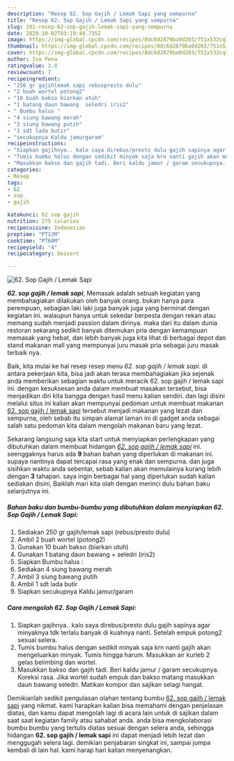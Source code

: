 ```yaml
---
description: "Resep 62. Sop Gajih / Lemak Sapi yang sempurna"
title: "Resep 62. Sop Gajih / Lemak Sapi yang sempurna"
slug: 191-resep-62-sop-gajih-lemak-sapi-yang-sempurna
date: 2020-10-02T03:19:44.735Z
image: https://img-global.cpcdn.com/recipes/8dc6d2879ba0d203/751x532cq70/62-sop-gajih-lemak-sapi-foto-resep-utama.jpg
thumbnail: https://img-global.cpcdn.com/recipes/8dc6d2879ba0d203/751x532cq70/62-sop-gajih-lemak-sapi-foto-resep-utama.jpg
cover: https://img-global.cpcdn.com/recipes/8dc6d2879ba0d203/751x532cq70/62-sop-gajih-lemak-sapi-foto-resep-utama.jpg
author: Iva Pena
ratingvalue: 3.8
reviewcount: 7
recipeingredient:
- "250 gr gajihlemak sapi rebuspresto dulu"
- "2 buah wortel potong2"
- "10 buah bakso biarkan utuh"
- "1 batang daun bawang  seledri iris2"
- " Bumbu halus "
- "4 siung bawang merah"
- "3 siung bawang putih"
- "1 sdt lada butir"
- "secukupnya Kaldu jamurgaram"
recipeinstructions:
- "Siapkan gajihnya.. kalo saya direbus/presto dulu gajih sapinya agar minyaknya tdk terlalu banyak di kuahnya nanti. Setelah empuk potong2 sesuai selera."
- "Tumis bumbu halus dengan sedikit minyak saja krn nanti gajih akan mengeluarkan minyak. Tumis hingga harum. Masukkan air kurleb 2 gelas belimbing dan wortel."
- "Masukkan bakso dan gajih tadi. Beri kaldu jamur / garam secukupnya. Koreksi rasa. Jika wortel sudah empuk dan bakso matang masukkan daun bawang seledri. Matikan kompor dan sajikan selagi hangat."
categories:
- Resep
tags:
- 62
- sop
- gajih

katakunci: 62 sop gajih 
nutrition: 275 calories
recipecuisine: Indonesian
preptime: "PT13M"
cooktime: "PT60M"
recipeyield: "4"
recipecategory: Dessert

---
```



![62. Sop Gajih / Lemak Sapi](https://img-global.cpcdn.com/recipes/8dc6d2879ba0d203/751x532cq70/62-sop-gajih-lemak-sapi-foto-resep-utama.jpg)

<b><i>62. sop gajih / lemak sapi</i></b>, Memasak adalah sebuah kegiatan yang membahagiakan dilakukan oleh banyak orang. bukan hanya para perempuan, sebagian laki laki juga banyak juga yang berminat dengan kegiatan ini. walaupun hanya untuk sekedar berpesta dengan rekan atau memang sudah menjadi passion dalam dirinya. maka dari itu dalam dunia restoran sekarang sedikit banyak ditemukan pria dengan kemampuan memasak yang hebat, dan lebih banyak juga kita lihat di berbagai depot dan stand makanan mall yang mempunyai juru masak pria sebagai juru masak terbaik nya.



Baik, kita mulai ke hal resep resep menu <i>62. sop gajih / lemak sapi</i>. di antara pekerjaan kita, bisa jadi akan terasa membahagiakan jika sejenak anda memberikan sebagian waktu untuk meracik 62. sop gajih / lemak sapi ini. dengan kesuksesan anda dalam membuat masakan tersebut, bisa menjadikan diri kita bangga dengan hasil menu kalian sendiri. dan lagi disini melalui situs ini kalian akan mempunyai pedoman untuk membuat makanan <u>62. sop gajih / lemak sapi</u> tersebut menjadi makanan yang lezat dan sempurna, oleh sebab itu simpan alamat laman ini di gadget anda sebagai salah satu pedoman kita dalam mengolah makanan baru yang lezat.


Sekarang langsung saja kita start untuk menyiapkan perlengkapan yang dibutuhkan dalam membuat hidangan <u><i>62. sop gajih / lemak sapi</i></u> ini. seenggaknya harus ada <b>9</b> bahan bahan yang diperlukan di makanan ini. supaya nantinya dapat tercapai rasa yang enak dan sempurna. dan juga sisihkan waktu anda sebentar, sebab kalian akan memulainya kurang lebih dengan <b>3</b> tahapan. saya ingin berbagai hal yang diperlukan sudah kalian sediakan disini, Baiklah mari kita olah dengan merinci dulu bahan baku selanjutnya ini.

<!--inarticleads1-->

##### Bahan baku dan bumbu-bumbu yang dibutuhkan dalam menyiapkan 62. Sop Gajih / Lemak Sapi:

1. Sediakan 250 gr gajih/lemak sapi (rebus/presto dulu)
1. Ambil 2 buah wortel (potong2)
1. Gunakan 10 buah bakso (biarkan utuh)
1. Gunakan 1 batang daun bawang + seledri (iris2)
1. Siapkan  Bumbu halus :
1. Sediakan 4 siung bawang merah
1. Ambil 3 siung bawang putih
1. Ambil 1 sdt lada butir
1. Siapkan secukupnya Kaldu jamur/garam




<!--inarticleads2-->

##### Cara mengolah 62. Sop Gajih / Lemak Sapi:

1. Siapkan gajihnya.. kalo saya direbus/presto dulu gajih sapinya agar minyaknya tdk terlalu banyak di kuahnya nanti. Setelah empuk potong2 sesuai selera.
1. Tumis bumbu halus dengan sedikit minyak saja krn nanti gajih akan mengeluarkan minyak. Tumis hingga harum. Masukkan air kurleb 2 gelas belimbing dan wortel.
1. Masukkan bakso dan gajih tadi. Beri kaldu jamur / garam secukupnya. Koreksi rasa. Jika wortel sudah empuk dan bakso matang masukkan daun bawang seledri. Matikan kompor dan sajikan selagi hangat.




Demikianlah sedikit pengulasan olahan tentang bumbu <u>62. sop gajih / lemak sapi</u> yang nikmat. kami harapkan kalian bisa memahami dengan penjelasan diatas, dan kamu dapat mengolah lagi di acara lain untuk di sajikan dalam saat saat kegiatan family atau sahabat anda. anda bisa mengkolaborasi bumbu bumbu yang tertulis diatas sesuai dengan selera anda, sehingga hidangan <b>62. sop gajih / lemak sapi</b> ini dapat menjadi lebih lezat dan menggugah selera lagi. demikian penjabaran singkat ini, sampai jumpa kembali di lain hal. kami harap hari kalian menyenangkan.
